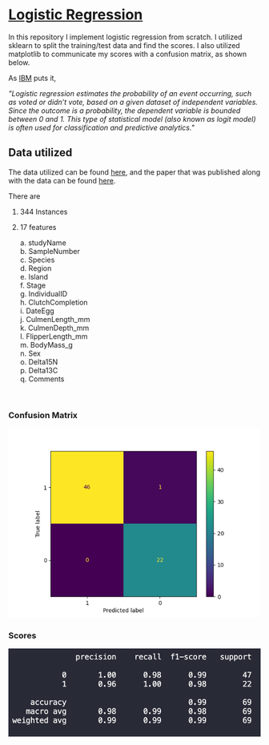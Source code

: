 # [Logistic Regression](https://www.ibm.com/topics/logistic-regression)

In this repository I implement logistic regression from scratch. I utilized sklearn to split the training/test data and find the scores. I also utilized matplotlib to communicate my scores with a confusion matrix, as shown below.


As [IBM](https://www.ibm.com/topics/logistic-regression) puts it, 

*"Logistic regression estimates the probability of an event occurring, such as voted or didn’t vote, based on a given dataset of independent variables. Since the outcome is a probability, the dependent variable is bounded between 0 and 1. This type of statistical model (also known as logit model) is often used for classification and predictive analytics."*

## Data utilized
The data utilized can be found [here](https://allisonhorst.github.io/palmerpenguins/), and the paper that was published along with the data can be found [here](https://journals.plos.org/plosone/article?id=10.1371/journal.pone.0090081#s3).

There are 

1) 344 Instances

2) 17 features
    
    a. studyName
    <br>
    b. SampleNumber
    <br>
    c. Species
    <br>
    d. Region
    <br>
    e. Island
    <br>
    f. Stage
    <br>
    g. IndividualID
    <br>
    h. ClutchCompletion
    <br>
    i. DateEgg
    <br>
    j. CulmenLength_mm
    <br>
    k. CulmenDepth_mm
    <br>
    l. FlipperLength_mm
    <br>
    m. BodyMass_g
    <br>
    n. Sex
    <br>
    o. Delta15N
    <br>
    p. Delta13C
    <br>
    q. Comments


<br>

### Confusion Matrix
![img](Images/ConfusionMatrix.png)

### Scores
![img](Images/Scores.png)
